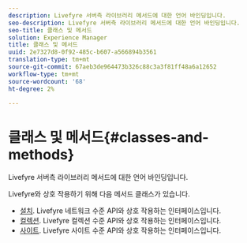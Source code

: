 ```yaml
---
description: Livefyre 서버측 라이브러리 메서드에 대한 언어 바인딩입니다.
seo-description: Livefyre 서버측 라이브러리 메서드에 대한 언어 바인딩입니다.
seo-title: 클래스 및 메서드
solution: Experience Manager
title: 클래스 및 메서드
uuid: 2e7327d8-0f92-485c-b607-a566894b3561
translation-type: tm+mt
source-git-commit: 67aeb3de964473b326c88c3a3f81ff48a6a12652
workflow-type: tm+mt
source-wordcount: '68'
ht-degree: 2%

---
```



# 클래스 및 메서드{#classes-and-methods}

Livefyre 서버측 라이브러리 메서드에 대한 언어 바인딩입니다.

Livefyre와 상호 작용하기 위해 다음 메서드 클래스가 있습니다.

* [설치](../c-installing-libraries/c-installing-libraries.md). Livefyre 네트워크 수준 API와 상호 작용하는 인터페이스입니다.
* [컬렉션](../c-installing-libraries/c-collection-methods.md#c_collection_methods). Livefyre 컬렉션 수준 API와 상호 작용하는 인터페이스입니다.
* [사이트](../c-installing-libraries/c-site-methods.md#c_site_methods). Livefyre 사이트 수준 API와 상호 작용하는 인터페이스입니다.


